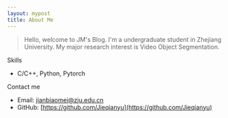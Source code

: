 ```yaml
---
layout: mypost
title: About Me
---
```


> Hello, welcome to JM's Blog.
> I'm a undergraduate student in Zhejiang University. 
> My major research interest is Video Object Segmentation.

Skills

- C/C++, Python, Pytorch

Contact me

- Email: <jianbiaomei@zju.edu.cn>
- GitHub: [https://github.com/Jieqianyu](https://github.com/Jieqianyu)
